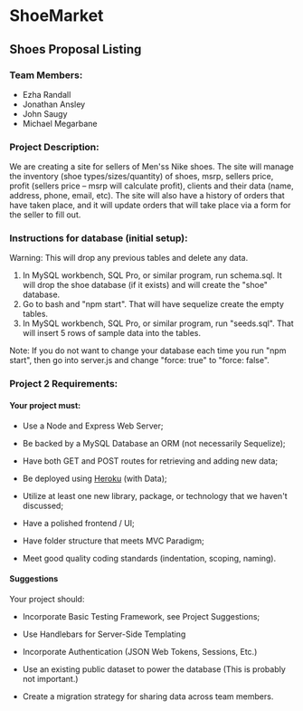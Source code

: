 # ShoeMarket

## Shoes Proposal Listing

### Team Members: 
* Ezha Randall
* Jonathan Ansley
* John Saugy
* Michael Megarbane



### Project Description:
We are creating a site for sellers of Men'ss Nike shoes. The site will manage the inventory (shoe types/sizes/quantity) of shoes, msrp, sellers price, profit (sellers price – msrp will calculate profit), clients and their data (name, address, phone, email, etc). The site will also have a history of orders that have taken place, and it will update orders that will take place via a form for the seller to fill out.


### Instructions for database (initial setup):
Warning: This will drop any previous tables and delete any data.
1. In MySQL workbench, SQL Pro, or similar program, run schema.sql. It will drop the shoe database (if it exists) and will create the "shoe" database.
2. Go to bash and "npm start". That will have sequelize create the empty tables.
3. In MySQL workbench, SQL Pro, or similar program, run "seeds.sql". That will insert 5 rows of sample data into the tables.

Note: If you do not want to change your database each time you run "npm start", then go into server.js and change "force: true" to "force: false".


### Project 2 Requirements:

#### Your project must:

* Use a Node and Express Web Server;

* Be backed by a MySQL Database an ORM (not necessarily Sequelize);

* Have both GET and POST routes for retrieving and adding new data;

* Be deployed using [Heroku](https://www.heroku.com/) (with Data);

* Utilize at least one new library, package, or technology that we haven't discussed;

* Have a polished frontend / UI;

* Have folder structure that meets MVC Paradigm;

* Meet good quality coding standards (indentation, scoping, naming).



#### Suggestions

Your project should:

* Incorporate Basic Testing Framework, see Project Suggestions;

* Use Handlebars for Server-Side Templating

* Incorporate Authentication (JSON Web Tokens, Sessions, Etc.)

* Use an existing public dataset to power the database (This is probably not important.)

* Create a migration strategy for sharing data across team members.